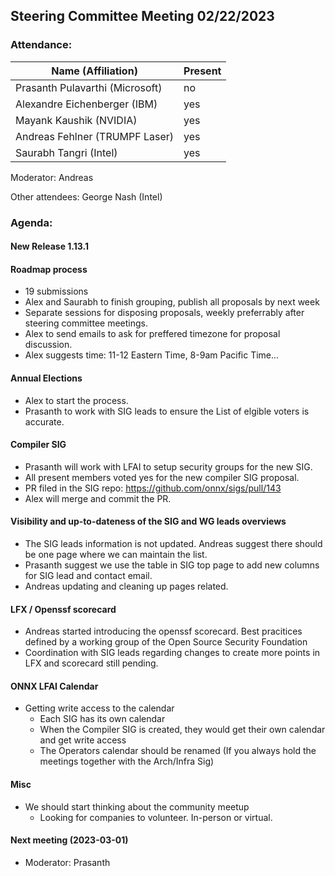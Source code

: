 ## Steering Committee Meeting 02/22/2023

### Attendance:

| Name (Affiliation)              | Present  |
| ------------------------------- | -------- |
| Prasanth Pulavarthi (Microsoft) |  no|
| Alexandre Eichenberger (IBM)    | yes |
| Mayank Kaushik (NVIDIA)         | yes |
| Andreas Fehlner (TRUMPF Laser)  | yes |
| Saurabh Tangri (Intel)          | yes |

Moderator: Andreas

Other attendees: George Nash (Intel)

### Agenda:
  
  #### New Release 1.13.1 
  
  #### Roadmap process
  - 19 submissions
  - Alex and Saurabh to finish grouping, publish all proposals by next week 
  - Separate sessions for disposing proposals, weekly preferrably after steering committee meetings.
  - Alex to send emails to ask for preffered timezone for proposal discussion.
  - Alex suggests time: 11-12 Eastern Time, 8-9am Pacific Time...
 
  #### Annual Elections
   - Alex to start the process.
   - Prasanth to work with SIG leads to ensure the List of elgible voters is accurate.
  
  #### Compiler SIG
  - Prasanth will work with LFAI to setup security groups for the new SIG.
  - All present members voted yes for the new compiler SIG proposal.
  - PR filed in the SIG repo: https://github.com/onnx/sigs/pull/143
  - Alex will merge and commit the PR.

  #### Visibility and up-to-dateness of the SIG and WG leads overviews  
  - The SIG leads information is not updated. Andreas suggest there should be one page where we can maintain the list.
  - Prasanth suggest we use the table in SIG top page to add new columns for SIG lead and contact email.
  - Andreas updating and cleaning up pages related.

  #### LFX / Openssf scorecard
  - Andreas started introducing the openssf scorecard. Best pracitices defined by a working group of the Open Source Security Foundation
  - Coordination with SIG leads regarding changes to create more points in LFX and scorecard still pending. 

  #### ONNX LFAI Calendar
  - Getting write access to the calendar
    - Each SIG has its own calendar
    - When the Compiler SIG is created, they would get their own calendar and get write access
    - The Operators calendar should be renamed (If you always hold the meetings together with the Arch/Infra Sig)

  #### Misc
  - We should start thinking about the community meetup
    - Looking for companies to volunteer. In-person or virtual.
  
  #### Next meeting (2023-03-01)
  - Moderator: Prasanth


 
